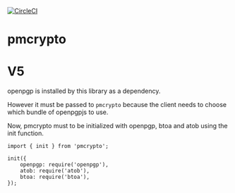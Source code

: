 [![CircleCI](https://circleci.com/gh/ProtonMail/pmcrypto.svg?style=svg)](https://circleci.com/gh/ProtonMail/pmcrypto)


# pmcrypto

# V5
openpgp is installed by this library as a dependency. 

However it must be passed to `pmcrypto` because the client needs to choose which bundle of openpgpjs to use.

Now, pmcrypto must to be initialized with openpgp, btoa and atob using the init function.

```
import { init } from 'pmcrypto';

init({
    openpgp: require('openpgp'),
    atob: require('atob'),
    btoa: require('btoa'),
});
```



